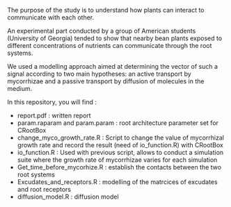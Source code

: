 The purpose of the study is to understand how plants can interact to communicate with each other.

An experimental part conducted by a group of American students (University of Georgia) tended to show that nearby bean plants exposed to different concentrations of nutrients can communicate through the root systems.

We used a modelling approach aimed at determining the vector of such a signal according to two main hypotheses: an active transport by mycorrhizae and a passive transport by diffusion of molecules in the medium.


In this repository, you will find :
- report.pdf : written report
- param.raparam and param.param : root architecture parameter set for CRootBox
- change_myco_growth_rate.R : Script to change the value of mycorrhizal growth rate and record the result (need of io_function.R) with CRootBox
- io_function.R : Used with previous script, allows to conduct a simulation suite where the growth rate of mycorrhizae varies for each simulation
- Get_time_before_mycorhize.R : establish the contacts between the two root systems
- Excudates_and_receptors.R : modelling of the matrcices of excudates and root receptors
- diffusion_model.R : diffusion model
